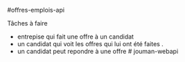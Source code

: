 #offres-emplois-api




Tâches à faire 


- entrepise qui fait une offre à un candidat
- un candidat qui voit les offres qui lui ont été faites .
- un candidat peut repondre à  une offre # jouman-webapi
